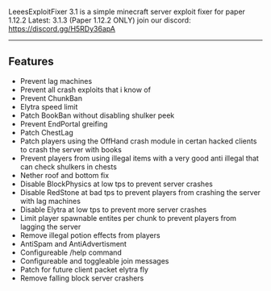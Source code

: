 LeeesExploitFixer 3.1 is a simple minecraft server exploit fixer for paper 1.12.2 
Latest: 3.1.3 (Paper 1.12.2 ONLY)
join our discord: https://discord.gg/H5RDy36apA
___

## Features

* Prevent lag machines 
* Prevent all crash exploits that i know of
* Prevent ChunkBan
* Elytra speed limit
* Patch BookBan without disabling shulker peek
* Prevent EndPortal greifing
* Patch ChestLag
* Patch players using the OffHand crash module in certan hacked clients to crash the server with books
* Prevent players from using illegal items with a very good anti illegal that can check shulkers in chests
* Nether roof and bottom fix
* Disable BlockPhysics at low tps to prevent server crashes
* Disable RedStone at bad tps to prevent players from crashing the server with lag machines
* Disable Elytra at low tps to prevent more server crashes
* Limit player spawnable entites per chunk to prevent players from lagging the server
* Remove illegal potion effects from players
* AntiSpam and AntiAdvertisment
* Configureable /help command
* Configureable and toggleable join messages
* Patch for future client packet elytra fly
* Remove falling block server crashers
